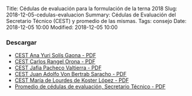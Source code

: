 Title: Cédulas de evaluación para la formulación de la terna 2018
Slug: 2018-12-05-cedulas-evaluacion
Summary: Cédulas de Evaluación del Secretario Técnico (CEST) y promedio de las mismas.
Tags: consejo
Date: 2018-12-05 10:00
Modified: 2018-12-05 10:00

### Descargar

* [CEST Ana Yuri Solís Gaona - PDF](cedula-evaluacion-secretario-tecnico-aysg.pdf)
* [CEST Carlos Rangel Orona - PDF](cedula-evaluacion-secretario-tecnico-cro.pdf)
* [CEST Jafia Pacheco Valtierra - PDF](cedula-evaluacion-secretario-tecnico-jpv.pdf)
* [CEST Juan Adolfo Von Bertrab Saracho - PDF](cedula-evaluacion-secretario-tecnico-javbs.pdf)
* [CEST María de Lourdes de Koster López - PDF](cedula-evaluacion-secretario-tecnico-mlkl.pdf)
* [Promedio de cédulas de evaluación, Secretario Técnico - PDF](promedio-cedulas-evaluacion-secretario-tecnico.pdf)
